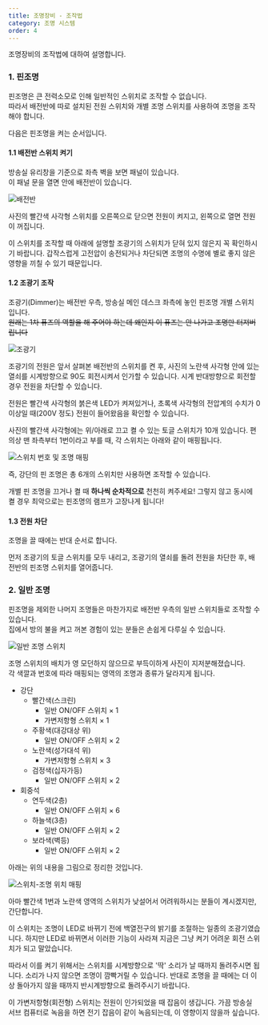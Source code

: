 ```yaml
---
title: 조명장비 - 조작법
category: 조명 시스템
order: 4
---
```


조명장비의 조작법에 대하여 설명합니다.

### 1. 핀조명

핀조명은 큰 전력소모로 인해 일반적인 스위치로 조작할 수 없습니다.  <br>
따라서 배전반에 따로 설치된 전원 스위치와 개별 조명 스위치를 사용하여 조명을 조작해야 합니다.

다음은 핀조명을 켜는 순서입니다.

#### 1.1 배전반 스위치 켜기

방송실 유리창을 기준으로 좌측 벽을 보면 패널이 있습니다. <br>
이 패널 문을 열면 안에 배전반이 있습니다.

![배전반](https://user-images.githubusercontent.com/12420779/49737134-618f2100-fccf-11e8-86a0-338dbf0c902e.png)

사진의 빨간색 사각형 스위치를 오른쪽으로 닫으면 전원이 켜지고, 왼쪽으로 열면 전원이 꺼집니다.

이 스위치를 조작할 때 아래에 설명할 조광기의 스위치가 닫혀 있지 않은지 꼭 확인하시기 바랍니다. 갑작스럽게 고전압이 송전되거나 차단되면 조명의 수명에 별로 좋지 않은 영향을 끼칠 수 있기 때문입니다.

#### 1.2 조광기 조작

조광기(Dimmer)는 배전반 우측, 방송실 메인 데스크 좌측에 놓인 핀조명 개별 스위치입니다. <br>
~~원래는 1차 퓨즈의 역할을 해 주어야 하는데 왜인지 이 퓨즈는 안 나가고 조명만 터져버립니다~~

![조광기](https://user-images.githubusercontent.com/12420779/49737585-98b20200-fcd0-11e8-9f41-b136ffc3d749.png)

조광기의 전원은 앞서 살펴본 배전반의 스위치를 켠 후, 사진의 노란색 사각형 안에 있는 열쇠를 시계방향으로 90도 회전시켜서 인가할 수 있습니다. 시계 반대방향으로 회전할 경우 전원을 차단할 수 있습니다.

전원은 빨간색 사각형의 붉은색 LED가 켜져있거나, 초록색 사각형의 전압계의 수치가 0 이상일 때(200V 정도) 전원이 들어왔음을 확인할 수 있습니다.

사진의 빨간색 사각형에는 위/아래로 끄고 켤 수 있는 토글 스위치가 10개 있습니다. 편의상 맨 좌측부터 1번이라고 부를 때, 각 스위치는 아래와 같이 매핑됩니다.

![스위치 번호 및 조명 매핑](https://user-images.githubusercontent.com/12420779/49739194-9fdb0f00-fcd4-11e8-9fbf-dcf865678e93.png)

즉, 강단의 핀 조명은 총 6개의 스위치만 사용하면 조작할 수 있습니다.

개별 핀 조명을 끄거나 켤 때 **하나씩 순차적으로** 천천히 켜주세요! 그렇지 않고 동시에 켤 경우 최악으로는 핀조명의 램프가 고장나게 됩니다!

#### 1.3 전원 차단

조명을 끌 때에는 반대 순서로 합니다.

먼저 조광기의 토글 스위치를 모두 내리고, 조광기의 열쇠를 돌려 전원을 차단한 후, 배전반의 핀조명 스위치를 열어줍니다.

### 2. 일반 조명

핀조명을 제외한 나머지 조명들은 마찬가지로 배전반 우측의 일반 스위치들로 조작할 수 있습니다. <br>
집에서 방의 불을 켜고 꺼본 경험이 있는 분들은 손쉽게 다루실 수 있습니다.

![일반 조명 스위치](https://user-images.githubusercontent.com/12420779/49740526-c189c580-fcd7-11e8-81fa-c773592262bf.png)

조명 스위치의 배치가 영 모던하지 않으므로 부득이하게 사진이 지저분해졌습니다. <br>
각 색깔과 번호에 따라 매핑되는 영역의 조명과 종류가 달라지게 됩니다.

* 강단
   * 빨간색(스크린)
       * 일반 ON/OFF 스위치 × 1
       * 가변저항형 스위치 × 1
   * 주황색(대강대상 위)
       * 일반 ON/OFF 스위치 × 2
   * 노란색(성가대석 위)
       * 가변저항형 스위치 × 3
   * 검정색(십자가등)
       * 일반 ON/OFF 스위치 × 2
* 회중석
   * 연두색(2층)
       * 일반 ON/OFF 스위치 × 6
   * 하늘색(3층)
       * 일반 ON/OFF 스위치 × 2
   * 보라색(벽등)
      * 일반 ON/OFF 스위치 × 2

아래는 위의 내용을 그림으로 정리한 것입니다.

![스위치-조명 위치 매핑](https://user-images.githubusercontent.com/12420779/50049012-da520b00-011d-11e9-8208-3dc7f3824ee7.png)

아마 빨간색 1번과 노란색 영역의 스위치가 낮설어서 어려워하시는 분들이 계시겠지만, 간단합니다.

이 스위치는 조명이 LED로 바뀌기 전에 백열전구의 밝기를 조절하는 일종의 조광기였습니다. 하지만 LED로 바뀌면서 이러한 기능이 사라져 지금은 그냥 켜기 어려운 회전 스위치가 되고 말았습니다.

따라서 이를 켜기 위해서는 스위치를 시계방향으로 '딱' 소리가 날 때까지 돌려주시면 됩니다. 소리가 나지 않으면 조명이 깜빡거릴 수 있습니다. 반대로 조명을 끌 때에는 더 이상 돌아가지 않을 때까지 반시계방향으로 돌려주시기 바랍니다.

이 가변저항형(회전형) 스위치는 전원이 인가되었을 때 잡음이 생깁니다. 가끔 방송실 서브 컴퓨터로 녹음을 하면 전기 잡음이 같이 녹음되는데, 이 영향이지 않을까 싶습니다.